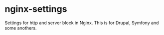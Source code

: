 # nginx-settings
Settings for http and server block in Nginx. This is for Drupal, Symfony and some anothers.
